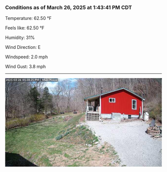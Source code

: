 ### Conditions as of March 26, 2025 at 1:43:41 PM CDT 

Temperature: 62.50 &deg;F

Feels like: 62.50 &deg;F

Humidity: 31%

Wind Direction: E

Windspeed: 2.0 mph

Wind Gust: 3.8 mph

---

<img src="./images/latest.jpeg"/>

